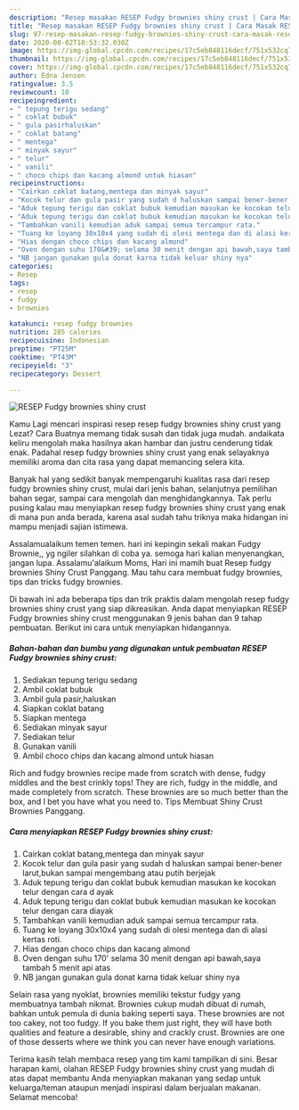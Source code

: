 ```yaml
---
description: "Resep masakan RESEP Fudgy brownies shiny crust | Cara Masak RESEP Fudgy brownies shiny crust Yang Sedap"
title: "Resep masakan RESEP Fudgy brownies shiny crust | Cara Masak RESEP Fudgy brownies shiny crust Yang Sedap"
slug: 97-resep-masakan-resep-fudgy-brownies-shiny-crust-cara-masak-resep-fudgy-brownies-shiny-crust-yang-sedap
date: 2020-08-02T10:53:32.030Z
image: https://img-global.cpcdn.com/recipes/17c5eb848116decf/751x532cq70/resep-fudgy-brownies-shiny-crust-foto-resep-utama.jpg
thumbnail: https://img-global.cpcdn.com/recipes/17c5eb848116decf/751x532cq70/resep-fudgy-brownies-shiny-crust-foto-resep-utama.jpg
cover: https://img-global.cpcdn.com/recipes/17c5eb848116decf/751x532cq70/resep-fudgy-brownies-shiny-crust-foto-resep-utama.jpg
author: Edna Jensen
ratingvalue: 3.5
reviewcount: 10
recipeingredient:
- " tepung terigu sedang"
- " coklat bubuk"
- " gula pasirhaluskan"
- " coklat batang"
- " mentega"
- " minyak sayur"
- " telur"
- " vanili"
- " choco chips dan kacang almond untuk hiasan"
recipeinstructions:
- "Cairkan coklat batang,mentega dan minyak sayur"
- "Kocok telur dan gula pasir yang sudah d haluskan sampai bener-bener larut,bukan sampai mengembang atau putih berjejak"
- "Aduk tepung terigu dan coklat bubuk kemudian masukan ke kocokan telur dengan cara d ayak"
- "Aduk tepung terigu dan coklat bubuk kemudian masukan ke kocokan telur dengan cara diayak"
- "Tambahkan vanili kemudian aduk sampai semua tercampur rata."
- "Tuang ke loyang 30x10x4 yang sudah di olesi mentega dan di alasi kertas roti."
- "Hias dengan choco chips dan kacang almond"
- "Oven dengan suhu 170&#39; selama 30 menit dengan api bawah,saya tambah 5 menit api atas"
- "NB jangan gunakan gula donat karna tidak keluar shiny nya"
categories:
- Resep
tags:
- resep
- fudgy
- brownies

katakunci: resep fudgy brownies 
nutrition: 285 calories
recipecuisine: Indonesian
preptime: "PT25M"
cooktime: "PT43M"
recipeyield: "3"
recipecategory: Dessert

---
```



![RESEP Fudgy brownies shiny crust](https://img-global.cpcdn.com/recipes/17c5eb848116decf/751x532cq70/resep-fudgy-brownies-shiny-crust-foto-resep-utama.jpg)

Kamu Lagi mencari inspirasi resep resep fudgy brownies shiny crust yang Lezat? Cara Buatnya memang tidak susah dan tidak juga mudah. andaikata keliru mengolah maka hasilnya akan hambar dan justru cenderung tidak enak. Padahal resep fudgy brownies shiny crust yang enak selayaknya memiliki aroma dan cita rasa yang dapat memancing selera kita.

Banyak hal yang sedikit banyak mempengaruhi kualitas rasa dari resep fudgy brownies shiny crust, mulai dari jenis bahan, selanjutnya pemilihan bahan segar, sampai cara mengolah dan menghidangkannya. Tak perlu pusing kalau mau menyiapkan resep fudgy brownies shiny crust yang enak di mana pun anda berada, karena asal sudah tahu triknya maka hidangan ini mampu menjadi sajian istimewa.

Assalamualaikum temen temen. hari ini kepingin sekali makan Fudgy Brownie,, yg ngiler silahkan di coba ya. semoga hari kalian menyenangkan, jangan lupa. Assalamu&#39;alaikum Moms, Hari ini mamih buat Resep fudgy brownies Shiny Crust Panggang. Mau tahu cara membuat fudgy brownies, tips dan tricks fudgy brownies.


Di bawah ini ada beberapa tips dan trik praktis dalam mengolah resep fudgy brownies shiny crust yang siap dikreasikan. Anda dapat menyiapkan RESEP Fudgy brownies shiny crust menggunakan 9 jenis bahan dan 9 tahap pembuatan. Berikut ini cara untuk menyiapkan hidangannya.

<!--inarticleads1-->

##### Bahan-bahan dan bumbu yang digunakan untuk pembuatan RESEP Fudgy brownies shiny crust:

1. Sediakan  tepung terigu sedang
1. Ambil  coklat bubuk
1. Ambil  gula pasir,haluskan
1. Siapkan  coklat batang
1. Siapkan  mentega
1. Sediakan  minyak sayur
1. Sediakan  telur
1. Gunakan  vanili
1. Ambil  choco chips dan kacang almond untuk hiasan


Rich and fudgy brownies recipe made from scratch with dense, fudgy middles and the best crinkly tops! They are rich, fudgy in the middle, and made completely from scratch. These brownies are so much better than the box, and I bet you have what you need to. Tips Membuat Shiny Crust Brownies Panggang. 

<!--inarticleads2-->

##### Cara menyiapkan RESEP Fudgy brownies shiny crust:

1. Cairkan coklat batang,mentega dan minyak sayur
1. Kocok telur dan gula pasir yang sudah d haluskan sampai bener-bener larut,bukan sampai mengembang atau putih berjejak
1. Aduk tepung terigu dan coklat bubuk kemudian masukan ke kocokan telur dengan cara d ayak
1. Aduk tepung terigu dan coklat bubuk kemudian masukan ke kocokan telur dengan cara diayak
1. Tambahkan vanili kemudian aduk sampai semua tercampur rata.
1. Tuang ke loyang 30x10x4 yang sudah di olesi mentega dan di alasi kertas roti.
1. Hias dengan choco chips dan kacang almond
1. Oven dengan suhu 170&#39; selama 30 menit dengan api bawah,saya tambah 5 menit api atas
1. NB jangan gunakan gula donat karna tidak keluar shiny nya


Selain rasa yang nyoklat, brownies memiliki tekstur fudgy yang membuatnya tambah nikmat. Brownies cukup mudah dibuat di rumah, bahkan untuk pemula di dunia baking seperti saya. These brownies are not too cakey, not too fudgy. If you bake them just right, they will have both qualities and feature a desirable, shiny and crackly crust. Brownies are one of those desserts where we think you can never have enough variations. 

Terima kasih telah membaca resep yang tim kami tampilkan di sini. Besar harapan kami, olahan RESEP Fudgy brownies shiny crust yang mudah di atas dapat membantu Anda menyiapkan makanan yang sedap untuk keluarga/teman ataupun menjadi inspirasi dalam berjualan makanan. Selamat mencoba!

